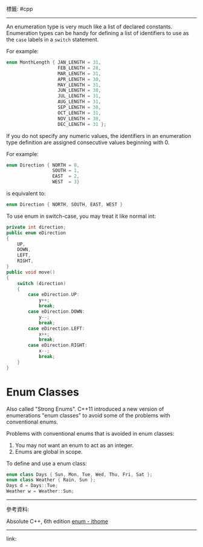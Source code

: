 標籤: #cpp

---

An enumeration type is very much like a list of declared constants. Enumeration types can be handy for defining a list of identifiers to use as the `case` labels in a `switch` statement.

For example:

```cpp
enum MonthLength { JAN_LENGTH = 31, 
				   FEB_LENGTH = 28,
				   MAR_LENGTH = 31,
				   APR_LENGTH = 30,
				   MAY_LENGTH = 31,
				   JUN_LENGTH = 30,
				   JUL_LENGTH = 31,
				   AUG_LENGTH = 31,
				   SEP_LENGTH = 30,
				   OCT_LENGTH = 31,
				   NOV_LENGTH = 30,
				   DEC_LENGTH = 31 };
```

If you do not specify any numeric values, the identifiers in an enumeration type definition are assigned consecutive values beginning with 0.

For example:

```cpp
enum Direction { NORTH = 0,
				 SOUTH = 1,
			     EAST  = 2,
			     WEST  = 3}
```

is equivalent to:

```cpp
enum Direction { NORTH, SOUTH, EAST, WEST }
```

To use enum in switch-case, you may treat it like normal int:

```cpp
private int direction;
public enum eDirection
{
    UP,
    DOWN,
    LEFT,
    RIGHT,
}
public void move()
{
    switch (direction)
    {
        case eDirection.UP:
            y++;
            break;
        case eDirection.DOWN:
            y--;
            break;
        case eDirection.LEFT:
            x++;
            break;
        case eDirection.RIGHT:
            x--;
            break;
    }
}
```

# Enum Classes

Also called "Strong Enums". C++11 introduced a new version of enumerations "enum classes" to avoid some of the problems with conventional enums.

Problems with conventional enums that is avoided in enum classes:

1. You may not want an enum to act as an integer.
2. Enums are global in scope.

To define and use a enum class:

```cpp
enum class Days { Sun, Mon, Tue, Wed, Thu, Fri, Sat };
enum class Weather { Rain, Sun };
Days d = Days::Tue;
Weather w = Weather::Sun;
```

---

參考資料:

Absolute C++, 6th edition
[enum - ithome](https://ithelp.ithome.com.tw/articles/10184794)

---

link:

